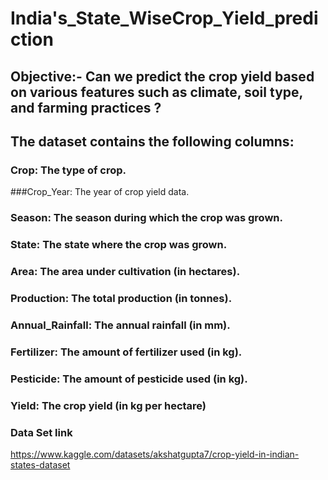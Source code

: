 # India's_State_WiseCrop_Yield_prediction
## Objective:- Can we predict the crop yield based on various features such as climate, soil type, and farming practices ?
## The dataset contains the following columns:
### Crop: The type of crop.
###Crop_Year: The year of crop yield data.
### Season: The season during which the crop was grown.
### State: The state where the crop was grown.
### Area: The area under cultivation (in hectares).
### Production: The total production (in tonnes).
### Annual_Rainfall: The annual rainfall (in mm).
### Fertilizer: The amount of fertilizer used (in kg).
### Pesticide: The amount of pesticide used (in kg).
### Yield: The crop yield (in kg per hectare)
###  Data Set link
https://www.kaggle.com/datasets/akshatgupta7/crop-yield-in-indian-states-dataset
